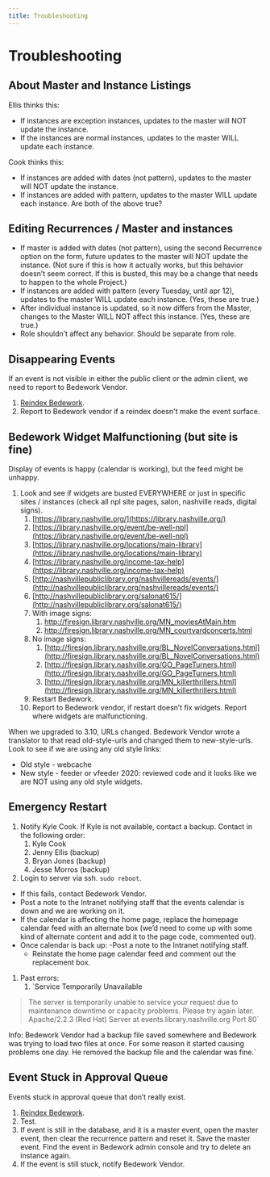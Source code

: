 ```yaml
---
title: Troubleshooting
---
```


# Troubleshooting

## About Master and Instance Listings

Ellis thinks this:
-	If instances are exception instances, updates to the master will NOT update the instance.
-	If the instances are normal instances, updates to the master WILL update each instance.

Cook thinks this:
-	If instances are added with dates (not pattern), updates to the master will NOT update the instance.
-	If instances are added with pattern, updates to the master WILL update each instance.
Are both of the above true?
## Editing Recurrences / Master and instances

-	If master is added with dates (not pattern), using the second Recurrence option on the form, future updates to the master will NOT update the instance. (Not sure if this is how it actually works, but this behavior doesn’t seem correct. If this is busted, this may be a change that needs to happen to the whole Project.)
-	If instances are added with pattern (every Tuesday, until apr 12), updates to the master WILL update each instance. (Yes, these are true.)
-	After individual instance is updated, so it now differs from the Master, changes to the Master WILL NOT affect this instance. (Yes, these are true.)
-	Role shouldn’t affect any behavior. Should be separate from role.
## Disappearing Events

If an event is not visible in either the public client or the admin client, we need to report to Bedework Vendor.

1. [Reindex Bedework](../admin/reindex.md).
1. Report to Bedework vendor if a reindex doesn't make the event surface.

## Bedework Widget Malfunctioning (but site is fine)

Display of events is happy (calendar is working), but the feed might be unhappy.

1.	Look and see if widgets are busted EVERYWHERE or just in specific sites / instances (check all npl site pages, salon, nashville reads, digital signs).
    1. [https://library.nashville.org/](https://library.nashville.org/)
    1. [https://library.nashville.org/event/be-well-npl](https://library.nashville.org/event/be-well-npl)
    1. [https://library.nashville.org/locations/main-library](https://library.nashville.org/locations/main-library)
    1. [https://library.nashville.org/income-tax-help](https://library.nashville.org/income-tax-help)
    1. [http://nashvillepubliclibrary.org/nashvillereads/events/](http://nashvillepubliclibrary.org/nashvillereads/events/)
    1. [http://nashvillepubliclibrary.org/salonat615/](http://nashvillepubliclibrary.org/salonat615/)
    1.	With image signs:
        1.	http://firesign.library.nashville.org/MN_moviesAtMain.htm
        1.	http://firesign.library.nashville.org/MN_courtyardconcerts.html
    1.	No image signs:
        1. [http://firesign.library.nashville.org/BL_NovelConversations.html](http://firesign.library.nashville.org/BL_NovelConversations.html)
        1.	[http://firesign.library.nashville.org/GO_PageTurners.html](http://firesign.library.nashville.org/GO_PageTurners.html)
        1.	[http://firesign.library.nashville.org/MN_killerthrillers.html](http://firesign.library.nashville.org/MN_killerthrillers.html)
    1.	Restart Bedework.
    1.	Report to Bedework vendor, if restart doesn’t fix widgets. Report where widgets are malfunctioning.

When we upgraded to 3.10, URLs changed. Bedework Vendor wrote a translator to that read old-style-urls and changed them to new-style-urls. Look to see if we are using any old style links:
-	Old style - webcache
-	New style - feeder or vfeeder
2020: reviewed code and it looks like we are NOT using any old style widgets.

## Emergency Restart

1.	Notify Kyle Cook. If Kyle is not available, contact a backup. Contact in the following order:
    1. Kyle Cook
    1. Jenny Ellis (backup)
    1. Bryan Jones (backup)
    1. Jesse Morros (backup)
1. Login to server via ssh. `sudo reboot`.
- If this fails, contact Bedework Vendor.
- Post a note to the Intranet notifying staff that the events calendar is down and we are working on it.
- If the calendar is affecting the home page, replace the homepage calendar feed with an alternate box (we’d need to come up with some kind of alternate content and add it to the page code, commented out).
- Once calendar is back up:
    -Post a note to the Intranet notifying staff.
    - Reinstate the home page calendar feed and comment out the replacement box.

1.	Past errors:
    1.	`Service Temporarily Unavailable
> The server is temporarily unable to service your request due to maintenance downtime or capacity problems. Please try again later.`
`Apache/2.2.3 (Red Hat) Server at events.library.nashville.org Port 80`

Info: Bedework Vendor had a backup file saved somewhere and Bedework was trying to load two files at once. For some reason it started causing problems one day. He removed the backup file and the calendar was fine.`

## Event Stuck in Approval Queue

Events stuck in approval queue that don’t really exist.

1.	[Reindex Bedework](../admin/reindex.md).
1.	Test.
1.	If event is still in the database, and it is a master event, open the master event, then clear the recurrence pattern and reset it. Save the master event. Find the event in Bedework admin console and try to delete an instance again.
1.	If the event is still stuck, notify Bedework Vendor.
